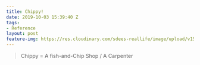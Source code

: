 ```yaml
---
title: Chippy!
date: 2019-10-03 15:39:40 Z
tags:
- Reference
layout: post
feature-img: https://res.cloudinary.com/sdees-reallife/image/upload/v1555658919/sample_feature_img.png
---
```


> Chippy = A fish-and-Chip Shop / A Carpenter
